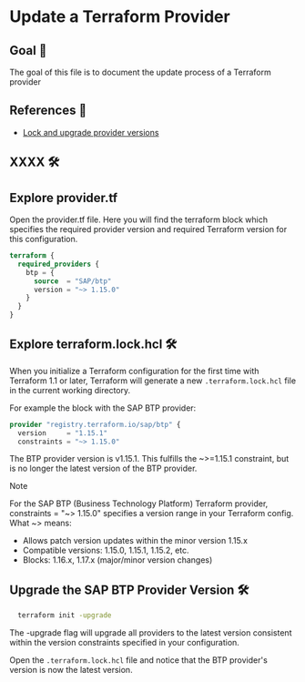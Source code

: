 # Update a Terraform Provider

## Goal 🎯

The goal of this file is to document the update process of a Terraform provider

## References 📝
- [Lock and upgrade provider versions](https://developer.hashicorp.com/terraform/tutorials/configuration-language/provider-versioning)

## XXXX 🛠️

## Explore provider.tf
Open the provider.tf file. Here you will find the terraform block which specifies the required provider version and required Terraform version for this configuration.

```terraform
terraform {
  required_providers {
    btp = {
      source  = "SAP/btp"
      version = "~> 1.15.0"
    }
  }
}
```

## Explore terraform.lock.hcl 🛠️
When you initialize a Terraform configuration for the first time with Terraform 1.1 or later, Terraform will generate a new `.terraform.lock.hcl` file in the current working directory.

For example the block with the SAP BTP provider:
```terraform
provider "registry.terraform.io/sap/btp" {
  version     = "1.15.1"
  constraints = "~> 1.15.0"
```

 The BTP provider version is v1.15.1. This fulfills the ~>=1.15.1 constraint, but is no longer the latest version of the BTP provider. 

> [!NOTE]
> For the SAP BTP (Business Technology Platform) Terraform provider, constraints = "~> 1.15.0" specifies a version range in your Terraform config.
> What ~> means:
> - Allows patch version updates within the minor version 1.15.x
> - Compatible versions: 1.15.0, 1.15.1, 1.15.2, etc.
> - Blocks: 1.16.x, 1.17.x (major/minor version changes)

## Upgrade the SAP BTP Provider Version 🛠️

```bash
  terraform init -upgrade
```
The -upgrade flag will upgrade all providers to the latest version consistent within the version constraints specified in your configuration.



Open the `.terraform.lock.hcl` file and notice that the BTP provider's version is now the latest version.
